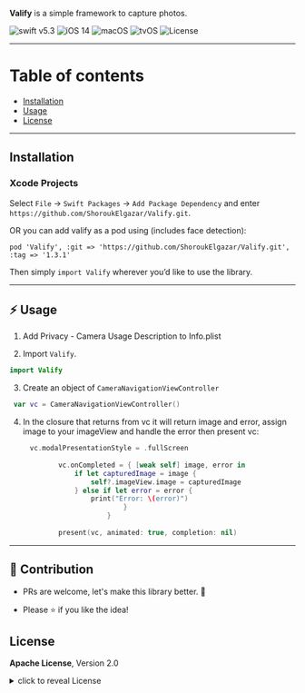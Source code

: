 **Valify** is a simple framework to capture photos.

![swift v5.3](https://img.shields.io/badge/swift-v5.3-orange.svg)
![iOS 14](https://img.shields.io/badge/iOS-14.0+-865EFC.svg)
![macOS](https://img.shields.io/badge/macOS-10.15+-179AC8.svg)
![tvOS](https://img.shields.io/badge/tvOS-13.0+-41465B.svg)
![License](https://img.shields.io/badge/License-Apache-blue.svg)

---

# Table of contents

- [Installation](#installation)
- [Usage](#usage)
- [License](#license)

---

## Installation

### Xcode Projects

Select `File` -> `Swift Packages` -> `Add Package Dependency` and enter `https://github.com/ShoroukElgazar/Valify.git`.

OR you can add valify as a pod using (includes face detection):

`pod 'Valify', :git => 'https://github.com/ShoroukElgazar/Valify.git', :tag => '1.3.1'`

Then simply `import Valify` wherever you’d like to use the library.

---

## :zap: Usage

1. Add Privacy - Camera Usage Description to Info.plist

2. Import `Valify`.

```swift
import Valify
```

3. Create an object of `CameraNavigationViewController`

```swift
 var vc = CameraNavigationViewController()
```
4. In the closure that returns from vc it will return image and error, assign image to your imageView and handle the error then present vc:

```swift
     vc.modalPresentationStyle = .fullScreen
        
            vc.onCompleted = { [weak self] image, error in
                if let capturedImage = image {
                    self?.imageView.image = capturedImage
                } else if let error = error {
                    print("Error: \(error)")
                            }
                        }
        
            present(vc, animated: true, completion: nil)
```
---

## :clap: Contribution

- PRs are welcome, let's make this library better. :raised_hands:

- Please :star: if you like the idea!

## License

**Apache License**, Version 2.0

<details>
<summary>
click to reveal License
</summary>

```txt
Licensed under the Apache License, Version 2.0 (the "License");
you may not use this file except in compliance with the License.
You may obtain a copy of the License at

https://www.apache.org/licenses/LICENSE-2.0

Unless required by applicable law or agreed to in writing, software
distributed under the License is distributed on an "AS IS" BASIS,
WITHOUT WARRANTIES OR CONDITIONS OF ANY KIND, either express or implied.
See the License for the specific language governing permissions and
limitations under the License.
```

</details>



